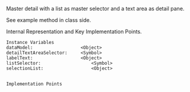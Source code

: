 Master detail with a list as master selector and a text area as detail pane.

See example method in class side.
 
Internal Representation and Key Implementation Points.

    Instance Variables
	dataModel:					<Object>
	detailTextAreaSelector:		<Symbol>
	labelText:					<Object>
	listSelector:					<Symbol>
	selectionList:					<Object>


    Implementation Points